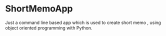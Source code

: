 # ShortMemoApp
 Just a command line based app which is used to create short memo , using object oriented programming with Python.
